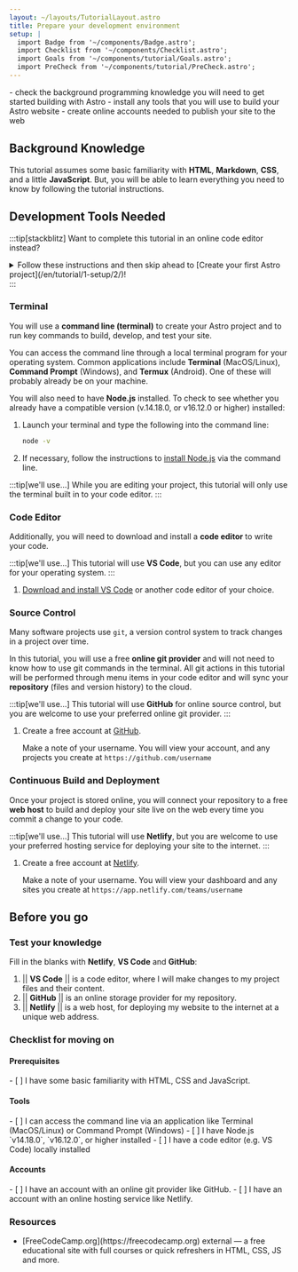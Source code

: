 ```yaml
---
layout: ~/layouts/TutorialLayout.astro
title: Prepare your development environment
setup: |
  import Badge from '~/components/Badge.astro';
  import Checklist from '~/components/Checklist.astro';
  import Goals from '~/components/tutorial/Goals.astro';
  import PreCheck from '~/components/tutorial/PreCheck.astro';
---
```


<PreCheck>
  - check the background programming knowledge you will need to get started building with Astro
  - install any tools that you will use to build your Astro website
  - create online accounts needed to publish your site to the web
</PreCheck>

## Background Knowledge 

This tutorial assumes some basic familiarity with **HTML**, **Markdown**, **CSS**, and a little **JavaScript**. But, you will be able to learn everything you need to know by following the tutorial instructions.

## Development Tools Needed

:::tip[stackblitz]
Want to complete this tutorial in an online code editor instead? 
<details>
<summary>
Follow these instructions and then skip ahead to [Create your first Astro project](/en/tutorial/1-setup/2/)!
</summary>
## Create your online accounts

To complete this tutorial in a web browser, you will need three online accounts that will work together to store, develop, and publish your site to the web. You can use other online services, but this tutorial will provide instructions for working with GitHub, StackBlitz and Netlify.


### 1. Storing your Project: GitHub

Many software projects use `git`, a version control system to track changes in a project over time. In this tutorial, you will use **GitHub.com**, a free online git provider and will not need to know how to use git commands in the terminal. All git actions in this tutorial will be performed through StackBlitz menu items and will sync your **repository** (files and version history) to the cloud.

1. Create a free account at [GitHub](https://github.com).

    Make a note of your username. You will view your account, and any projects you create at `https://github.com/<username>`
    
### 2. Developing your site: Stackblitz

1. Sign in to [StackBlitz](https://stackblitz.com) using your GitHub credentials. This site will provide you with two different software tools that you will need to build your site:
 - a **code editor** (an alternative to locally-installed software like VSCode) where you will edit your files.
 - a **terminal pane** for running server commands.


### 3. Publishing your site: Netlify

Once your project is stored online, you will connect your GitHub repository to a free **web host** to build and deploy your site live on the web every time you commit a change to your code. This tutorial will use **Netlify**, but you are welcome to use your preferred hosting service for deploying your site to the internet.

1. Create a free account at [Netlify](https://netlify.com) (or your preferred hosting service).

    Make a note of your username. You will view your dashboard and any sites you create at `https://app.netlify.com/teams/username`

</details>
:::

### Terminal

You will use a **command line (terminal)** to create your Astro project and to run key commands to build, develop, and test your site.

You can access the command line through a local terminal program for your operating system. Common applications include **Terminal** (MacOS/Linux), **Command Prompt** (Windows), and **Termux** (Android). One of these will probably already be on your machine. 

You will also need to have **Node.js** installed. To check to see whether you already have a compatible version (v.14.18.0, or v16.12.0 or higher) installed: 

1. Launch your terminal and type the following into the command line:

    ```sh
    node -v
    ```

2. If necessary, follow the instructions to [install Node.js](https://docs.npmjs.com/downloading-and-installing-node-js-and-npm) via the command line.

:::tip[we'll use...]
While you are editing your project, this tutorial will only use the terminal built in to your code editor.
:::

### Code Editor

Additionally, you will need to download and install a **code editor** to write your code. 

:::tip[we'll use...]
This tutorial will use **VS Code**, but you can use any editor for your operating system.
:::

1. [Download and install VS Code](https://code.visualstudio.com/#alt-downloads) or another code editor of your choice. 


### Source Control

Many software projects use `git`, a version control system to track changes in a project over time. 

In this tutorial, you will use a free **online git provider** and will not need to know how to use git commands in the terminal. All git actions in this tutorial will be performed through menu items in your code editor and will sync your **repository** (files and version history) to the cloud. 

:::tip[we'll use...]
This tutorial will use **GitHub** for online source control, but you are welcome to use your preferred online git provider.
:::

1. Create a free account at [GitHub](https://github.com).

    Make a note of your username. You will view your account, and any projects you create at `https://github.com/username`

### Continuous Build and Deployment
Once your project is stored online, you will connect your repository to a free **web host** to build and deploy your site live on the web every time you commit a change to your code. 

:::tip[we'll use...]
This tutorial will use **Netlify**, but you are welcome to use your preferred hosting service for deploying your site to the internet.
:::

1. Create a free account at [Netlify](https://netlify.com).

    Make a note of your username. You will view your dashboard and any sites you create at `https://app.netlify.com/teams/username`


## Before you go

### Test your knowledge

Fill in the blanks with **Netlify**, **VS Code** and **GitHub**:

1. || **VS Code** || is a code editor, where I will make changes to my project files and their content.
2. || **GitHub** || is an online storage provider for my repository.
3. || **Netlify** || is a web host, for deploying my website to the internet at a unique web address.

### Checklist for moving on

#### Prerequisites
<Checklist key="prerequisites">
- [ ] I have some basic familiarity with HTML, CSS and JavaScript.
</Checklist>

#### Tools
<Checklist key="tools">
- [ ] I can access the command line via an application like Terminal (MacOS/Linux) or Command Prompt (Windows)
- [ ] I have Node.js `v14.18.0`, `v16.12.0`, or higher installed
- [ ] I have a code editor (e.g. VS Code) locally installed
</Checklist>

#### Accounts
<Checklist key="accounts">
- [ ] I have an account with an online git provider like GitHub.
- [ ] I have an account with an online hosting service like Netlify.
</Checklist>

### Resources

- <p>[FreeCodeCamp.org](https://freecodecamp.org) <Badge>external</Badge> — a free educational site with full courses or quick refreshers in HTML, CSS, JS and more.</p>
